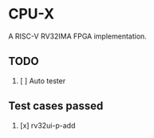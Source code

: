 # CPU-X

A RISC-V RV32IMA FPGA implementation.

## TODO

1. [ ] Auto tester

## Test cases passed

1. [x] rv32ui-p-add
